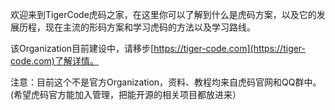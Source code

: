 欢迎来到TigerCode虎码之家，在这里你可以了解到什么是虎码方案，以及它的发展历程，现在主流的形码方案和学习虎码的方法以及学习路线。

该Organization目前建设中，请移步[https://tiger-code.com](https://tiger-code.com)了解详情。

注意：目前这个不是官方Organization，资料、教程均来自虎码官网和QQ群中。(希望虎码官方能加入管理，把能开源的相关项目都放进来）
